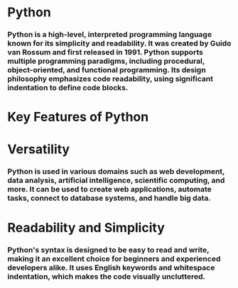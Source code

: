 # **Python**

### Python is a high-level, interpreted programming language known for its simplicity and readability. It was created by Guido van Rossum and first released in 1991. Python supports multiple programming paradigms, including procedural, object-oriented, and functional programming. Its design philosophy emphasizes code readability, using significant indentation to define code blocks.
# **Key Features of Python**

# Versatility

### Python is used in various domains such as web development, data analysis, artificial intelligence, scientific computing, and more. It can be used to create web applications, automate tasks, connect to database systems, and handle big data.

# Readability and Simplicity

### Python's syntax is designed to be easy to read and write, making it an excellent choice for beginners and experienced developers alike. It uses English keywords and whitespace indentation, which makes the code visually uncluttered.
